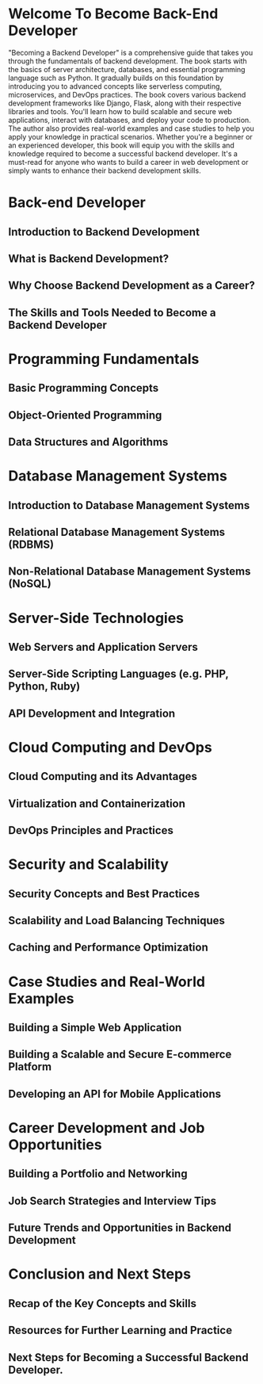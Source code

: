 # Welcome To Become Back-End Developer

"Becoming a Backend Developer" is a comprehensive guide that takes you  through the fundamentals of backend development. The book starts with  the basics of server architecture, databases, and essential programming  language such as Python. It gradually builds on this  foundation by introducing you to advanced concepts like serverless  computing, microservices, and DevOps practices. The book covers various backend development frameworks like Django,  Flask, along with their respective libraries and tools.  You'll learn how to build scalable and secure web applications, interact with databases, and deploy your code to production. The author also  provides real-world examples and case studies to help you apply your  knowledge in practical scenarios. Whether you're a beginner or an experienced developer, this book will  equip you with the skills and knowledge required to become a successful  backend developer. It's a must-read for anyone who wants to build a  career in web development or simply wants to enhance their backend  development skills.



# Back-end Developer

## Introduction to Backend Development 

## What is Backend Development? 

##  Why Choose Backend Development as a Career? 

## The Skills and Tools Needed to Become a Backend Developer 

#  Programming Fundamentals 

## Basic Programming Concepts 

## Object-Oriented Programming 

## Data Structures and Algorithms 

# Database Management Systems

## Introduction to Database Management Systems

##  Relational Database Management Systems (RDBMS) 

## Non-Relational Database Management Systems (NoSQL) 

# Server-Side Technologies 

## Web Servers and Application Servers 

## Server-Side Scripting Languages (e.g. PHP, Python, Ruby) 

## API Development and Integration 

# Cloud Computing and DevOps 

## Cloud Computing and its Advantages 

## Virtualization and Containerization 

##  DevOps Principles and Practices 

#  Security and Scalability 

##  Security Concepts and Best Practices 

##  Scalability and Load Balancing Techniques 

## Caching and Performance Optimization

# Case Studies and Real-World Examples 

##  Building a Simple Web Application

## Building a Scalable and Secure E-commerce Platform 

## Developing an API for Mobile Applications

#  Career Development and Job Opportunities

##  Building a Portfolio and Networking 

##  Job Search Strategies and Interview Tips 

## Future Trends and Opportunities in Backend Development 

# Conclusion and Next Steps 

## Recap of the Key Concepts and Skills 

## Resources for Further Learning and Practice

## Next Steps for Becoming a Successful Backend Developer.

